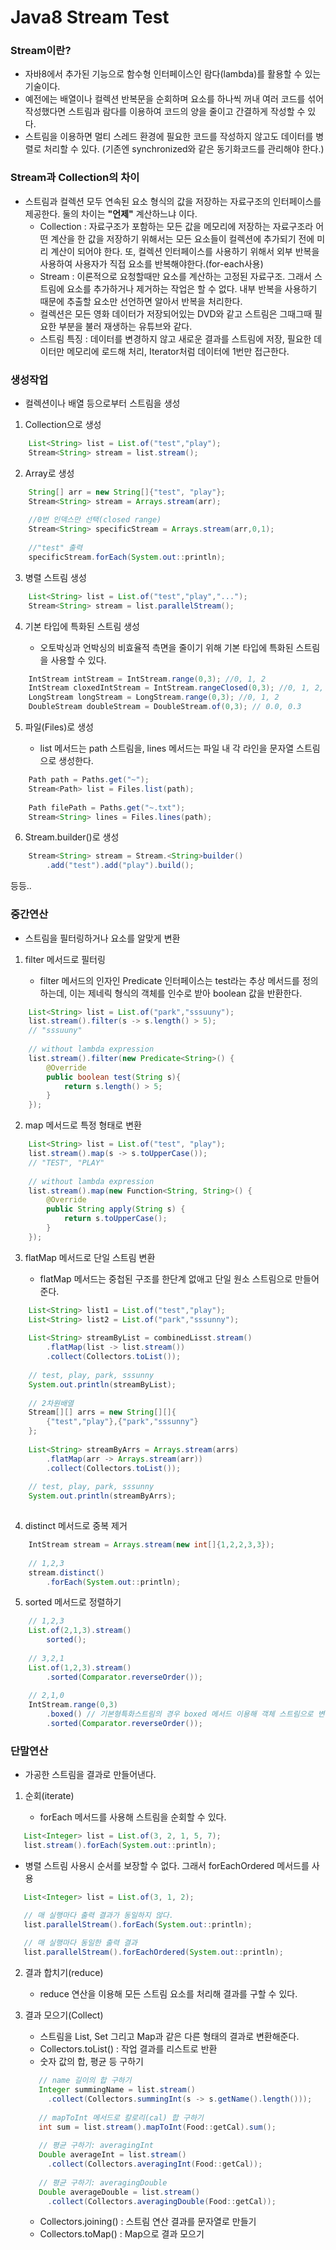 # Java8 Stream Test

### Stream이란?
* 자바8에서 추가된 기능으로 함수형 인터페이스인 람다(lambda)를 활용할 수 있는 기술이다.
* 예전에는 배열이나 컬렉션 반복문을 순회하며 요소를 하나씩 꺼내 여러 코드를 섞어 작성했다면 스트림과 람다를 이용하여 코드의 양을 줄이고 간결하게 작성할 수 있다.
* 스트림을 이용하면 멀티 스레드 환경에 필요한 코드를 작성하지 않고도 데이터를 병렬로 처리할 수 있다. (기존엔 synchronized와 같은 동기화코드를 관리해야 한다.)

### Stream과 Collection의 차이
 - 스트림과 컬렉션 모두 연속된 요소 형식의 값을 저장하는 자료구조의 인터페이스를 제공한다. 둘의 차이는 **"언제"** 계산하느냐 이다.
    - Collection : 자료구조가 포함하는 모든 값을 메모리에 저장하는 자료구조라 어떤 계산을 한 값을 저장하기 위해서는 모든 요소들이 컬렉션에 추가되기 전에 미리 계산이 되어야 한다.
      또, 컬렉션 인터페이스를 사용하기 위해서 외부 반복을 사용하여 사용자가 직접 요소를 반복해야한다.(for-each사용)
    - Stream : 이론적으로 요청할때만 요소를 계산하는 고정된 자료구조. 그래서 스트림에 요소를 추가하거나 제거하는 작업은 할 수 없다.
      내부 반복을 사용하기 때문에 추출할 요소만 선언하면 알아서 반복을 처리한다.
    - 컬렉션은 모든 영화 데이터가 저장되어있는 DVD와 같고 스트림은 그때그때 필요한 부분을 불러 재생하는 유튜브와 같다.
    - 스트림 특징 : 데이터를 변경하지 않고 새로운 결과를 스트림에 저장,  필요한 데이터만 메모리에 로드해 처리, Iterator처럼 데이터에 1번만 접근한다.

### 생성작업
- 컬렉션이나 배열 등으로부터 스트림을 생성
1. Collection으로 생성
```java
    List<String> list = List.of("test","play");
    Stream<String> stream = list.stream();
```
2. Array로 생성
```java
    String[] arr = new String[]{"test", "play"};
    Stream<String> stream = Arrays.stream(arr);
    
    //0번 인덱스만 선택(closed range)
    Stream<String> specificStream = Arrays.stream(arr,0,1);
    
    //"test" 출력
    specificStream.forEach(System.out::println);
```
3. 병렬 스트림 생성
```java
    List<String> list = List.of("test","play","...");
    Stream<String> stream = list.parallelStream();
```
4. 기본 타입에 특화된 스트림 생성
    
    - 오토박싱과 언박싱의 비효율적 측면을 줄이기 위해 기본 타입에 특화된 스트림을 사용할 수 있다.
```java
    IntStream intStream = IntStream.range(0,3); //0, 1, 2
    IntStream cloxedIntStream = IntStream.rangeClosed(0,3); //0, 1, 2, 3
    LongStream longStream = LongStream.range(0,3); //0, 1, 2
    DoubleStream doubleStream = DoubleStream.of(0,3); // 0.0, 0.3
```
5. 파일(Files)로 생성

    - list 메서드는 path 스트림을, lines 메서드는 파일 내 각 라인을 문자열 스트림으로 생성한다.
```java
    Path path = Paths.get("~");
    Stream<Path> list = Files.list(path);
    
    Path filePath = Paths.get("~.txt");
    Stream<String> lines = Files.lines(path);
```
6. Stream.builder()로 생성
```java
    Stream<String> stream = Stream.<String>builder()
        .add("test").add("play").build();
```
등등..

### 중간연산
- 스트림을 필터링하거나 요소를 알맞게 변환

1. filter 메서드로 필터링
    
    - filter 메서드의 인자인 Predicate<T> 인터페이스는 test라는 추상 메서드를 정의하는데, 이는 제네릭 형식의 객체를 인수로 받아 boolean 값을 반환한다.
```java
    List<String> list = List.of("park","sssuuny");
    list.stream().filter(s -> s.length() > 5);
    // "sssuuny"
    
    // without lambda expression
    list.stream().filter(new Predicate<String>() {
        @Override
        public boolean test(String s){
            return s.length() > 5;
        }
    });
```

2. map 메서드로 특정 형태로 변환
```java
    List<String> list = List.of("test", "play");
    list.stream().map(s -> s.toUpperCase());
    // "TEST", "PLAY"
    
    // without lambda expression
    list.stream().map(new Function<String, String>() {
        @Override
        public String apply(String s) {
            return s.toUpperCase();
        }
    });
```
3. flatMap 메서드로 단일 스트림 변환

   - flatMap 메서드는 중첩된 구조를 한단계 없애고 단일 원소 스트림으로 만들어준다.
```java
    List<String> list1 = List.of("test","play");
    List<String> list2 = List.of("park","sssunny");
    
    List<String> streamByList = combinedLisst.stream()
        .flatMap(list -> list.stream())
        .collect(Collectors.toList());
        
    // test, play, park, sssunny
    System.out.println(streamByList);
    
    // 2차원배열
    Stream[][] arrs = new String[][]{
        {"test","play"},{"park","sssunny"}
    };
    
    List<String> streamByArrs = Arrays.stream(arrs)
        .flatMap(arr -> Arrays.stream(arr))
        .collect(Collectors.toList());
        
    // test, play, park, sssunny
    System.out.println(streamByArrs); 
    
```

4. distinct 메서드로 중복 제거
```java
    IntStream stream = Arrays.stream(new int[]{1,2,2,3,3});
    
    // 1,2,3
    stream.distinct()
        .forEach(System.out::println);
```

5. sorted 메서드로 정렬하기
```java
    // 1,2,3
    List.of(2,1,3).stream()
        sorted();
        
    // 3,2,1
    List.of(1,2,3).stream()
        .sorted(Comparator.reverseOrder());
        
    // 2,1,0
    IntStream.range(0,3)
        .boxed() // 기본형특화스트림의 경우 boxed 메서드 이용해 객체 스트림으로 변환 후 사용
        .sorted(Comparator.reverseOrder());
```
### 단말연산
- 가공한 스트림을 결과로 만들어낸다.

1. 순회(iterate)

   - forEach 메서드를 사용해 스트림을 순회할 수 있다.
```java
   List<Integer> list = List.of(3, 2, 1, 5, 7);
   list.stream().forEach(System.out::println);
```
   - 병렬 스트림 사용시 순서를 보장할 수 없다. 그래서 forEachOrdered 메서드를 사용
```java
   List<Integer> list = List.of(3, 1, 2);

   // 매 실행마다 출력 결과가 동일하지 않다.
   list.parallelStream().forEach(System.out::println);
   
   // 매 실행마다 동일한 출력 결과
   list.parallelStream().forEachOrdered(System.out::println);
```
2. 결과 합치기(reduce)

   - reduce 연산을 이용해 모든 스트림 요소를 처리해 결과를 구할 수 있다.

3. 결과 모으기(Collect)

   - 스트림을 List, Set 그리고 Map과 같은 다른 형태의 결과로 변환해준다.
   - Collectors.toList() : 작업 결과를 리스트로 반환
   - 숫자 값의 합, 평균 등 구하기
   ```java
      // name 길이의 합 구하기
      Integer summingName = list.stream()
        .collect(Collectors.summingInt(s -> s.getName().length()));
      
      // mapToInt 메서드로 칼로리(cal) 합 구하기
      int sum = list.stream().mapToInt(Food::getCal).sum();
      
      // 평균 구하기: averagingInt
      Double averageInt = list.stream()
        .collect(Collectors.averagingInt(Food::getCal));
      
      // 평균 구하기: averagingDouble
      Double averageDouble = list.stream()
        .collect(Collectors.averagingDouble(Food::getCal));
   ```
   - Collectors.joining() : 스트림 연산 결과를 문자열로 만들기
   - Collectors.toMap() : Map으로 결과 모으기